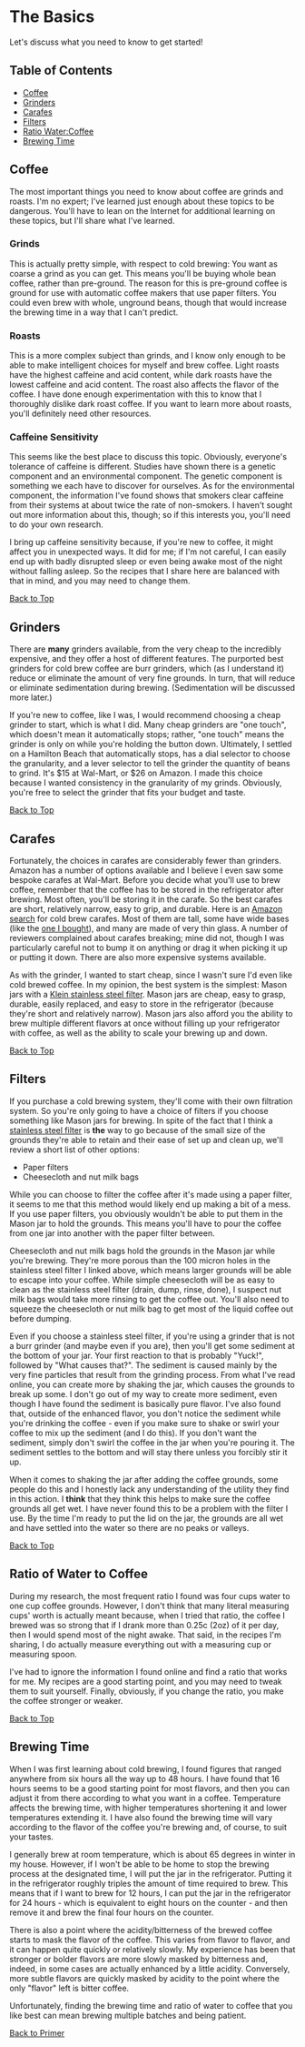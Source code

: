 # The Basics
Let's discuss what you need to know to get started!

## Table of Contents
  * [Coffee](#coffee)
  * [Grinders](#grinders)
  * [Carafes](#carafes)
  * [Filters](#filters)
  * [Ratio Water:Coffee](#ratio-of-water-to-coffee)
  * [Brewing Time](#brewing-time)

## Coffee
The most important things you need to know about coffee are grinds and roasts. I'm no expert; I've learned just enough about these topics to be dangerous. You'll have to lean on the Internet for additional learning on these topics, but I'll share what I've learned.

### Grinds
This is actually pretty simple, with respect to cold brewing: You want as coarse a grind as you can get. This means you'll be buying whole bean coffee, rather than pre-ground. The reason for this is pre-ground coffee is ground for use with automatic coffee makers that use paper filters. You could even brew with whole, unground beans, though that would increase the brewing time in a way that I can't predict.

### Roasts
This is a more complex subject than grinds, and I know only enough to be able to make intelligent choices for myself and brew coffee. Light roasts have the highest caffeine and acid content, while dark roasts have the lowest caffeine and acid content. The roast also affects the flavor of the coffee. I have done enough experimentation with this to know that I thoroughly dislike dark roast coffee. If you want to learn more about roasts, you'll definitely need other resources.

### Caffeine Sensitivity
This seems like the best place to discuss this topic. Obviously, everyone's tolerance of caffeine is different. Studies have shown there is a genetic component and an environmental component. The genetic component is something we each have to discover for ourselves. As for the environmental component, the information I've found shows that smokers clear caffeine from their systems at about twice the rate of non-smokers. I haven't sought out more information about this, though; so if this interests you, you'll need to do your own research.

I bring up caffeine sensitivity because, if you're new to coffee, it might affect you in unexpected ways. It did for me; if I'm not careful, I can easily end up with badly disrupted sleep or even being awake most of the night without falling asleep. So the recipes that I share here are balanced with that in mind, and you may need to change them.

[Back to Top](#the-basics)

## Grinders
There are **many** grinders available, from the very cheap to the incredibly expensive, and they offer a host of different features. The purported best grinders for cold brew coffee are burr grinders, which (as I understand it) reduce or eliminate the amount of very fine grounds. In turn, that will reduce or eliminate sedimentation during brewing. (Sedimentation will be discussed more later.)

If you're new to coffee, like I was, I would recommend choosing a cheap grinder to start, which is what I did. Many cheap grinders are "one touch", which doesn't mean it automatically stops; rather, "one touch" means the grinder is only on while you're holding the button down. Ultimately, I settled on a Hamilton Beach that automatically stops, has a dial selector to choose the granularity, and a lever selector to tell the grinder the quantity of beans to grind. It's $15 at Wal-Mart, or $26 on Amazon. I made this choice because I wanted consistency in the granularity of my grinds. Obviously, you're free to select the grinder that fits your budget and taste.

[Back to Top](#the-basics)

## Carafes
Fortunately, the choices in carafes are considerably fewer than grinders. Amazon has a number of options available and I believe I even saw some bespoke carafes at Wal-Mart. Before you decide what you'll use to brew coffee, remember that the coffee has to be stored in the refrigerator after brewing. Most often, you'll be storing it in the carafe. So the best carafes are short, relatively narrow, easy to grip, and durable. Here is an [Amazon search](https://www.amazon.com/s?k=cold+brew+carafe&ref=nb_sb_noss) for cold brew carafes. Most of them are tall, some have wide bases (like the [one I bought](https://www.amazon.com/Gourmia-Removable-Steeping-Airtight-Freshest/dp/B073DMKC46/ref=sr_1_3?keywords=gourmia+cold+brew+carafe&qid=1576263716&sr=8-3)), and many are made of very thin glass. A number of reviewers complained about carafes breaking; mine did not, though I was particularly careful not to bump it on anything or drag it when picking it up or putting it down. There are also more expensive systems available.

As with the grinder, I wanted to start cheap, since I wasn't sure I'd even like cold brewed coffee. In my opinion, the best system is the simplest: Mason jars with a [Klein stainless steel filter](https://www.amazon.com/gp/product/B0721RVRYN/ref=ppx_yo_dt_b_asin_title_o03_s00?ie=UTF8&psc=1). Mason jars are cheap, easy to grasp, durable, easily replaced, and easy to store in the refrigerator (because they're short and relatively narrow). Mason jars also afford you the ability to brew multiple different flavors at once without filling up your refrigerator with coffee, as well as the ability to scale your brewing up and down.

[Back to Top](#the-basics)

## Filters
If you purchase a cold brewing system, they'll come with their own filtration system. So you're only going to have a choice of filters if you choose something like Mason jars for brewing. In spite of the fact that I think a [stainless steel filter](https://www.amazon.com/gp/product/B0721RVRYN/ref=ppx_yo_dt_b_asin_title_o03_s00?ie=UTF8&psc=1) is **the** way to go because of the small size of the grounds they're able to retain and their ease of set up and clean up, we'll review a short list of other options:
  * Paper filters
  * Cheesecloth and nut milk bags

While you can choose to filter the coffee after it's made using a paper filter, it seems to me that this method would likely end up making a bit of a mess. If you use paper filters, you obviously wouldn't be able to put them in the Mason jar to hold the grounds. This means you'll have to pour the coffee from one jar into another with the paper filter between.

Cheesecloth and nut milk bags hold the grounds in the Mason jar while you're brewing. They're more porous than the 100 micron holes in the stainless steel filter I linked above, which means larger grounds will be able to escape into your coffee. While simple cheesecloth will be as easy to clean as the stainless steel filter (drain, dump, rinse, done), I suspect nut milk bags would take more rinsing to get the coffee out. You'll also need to squeeze the cheesecloth or nut milk bag to get most of the liquid coffee out before dumping.

Even if you choose a stainless steel filter, if you're using a grinder that is not a burr grinder (and maybe even if you are), then you'll get some sediment at the bottom of your jar. Your first reaction to that is probably "Yuck!", followed by "What causes that?". The sediment is caused mainly by the very fine particles that result from the grinding process. From what I've read online, you can create more by shaking the jar, which causes the grounds to break up some. I don't go out of my way to create more sediment, even though I have found the sediment is basically pure flavor. I've also found that, outside of the enhanced flavor, you don't notice the sediment while you're drinking the coffee - even if you make sure to shake or swirl your coffee to mix up the sediment (and I do this). If you don't want the sediment, simply don't swirl the coffee in the jar when you're pouring it. The sediment settles to the bottom and will stay there unless you forcibly stir it up.

When it comes to shaking the jar after adding the coffee grounds, some people do this and I honestly lack any understanding of the utility they find in this action. I **think** that they think this helps to make sure the coffee grounds all get wet. I have never found this to be a problem with the filter I use. By the time I'm ready to put the lid on the jar, the grounds are all wet and have settled into the water so there are no peaks or valleys.

[Back to Top](#the-basics)

## Ratio of Water to Coffee
During my research, the most frequent ratio I found was four cups water to one cup coffee grounds. However, I don't think that many literal measuring cups' worth is actually meant because, when I tried that ratio, the coffee I brewed was so strong that if I drank more than 0.25c (2oz) of it per day, then I would spend most of the night awake. That said, in the recipes I'm sharing, I do actually measure everything out with a measuring cup or measuring spoon.

I've had to ignore the information I found online and find a ratio that works for me. My recipes are a good starting point, and you may need to tweak them to suit yourself. Finally, obviously, if you change the ratio, you make the coffee stronger or weaker.

[Back to Top](#the-basics)

## Brewing Time
When I was first learning about cold brewing, I found figures that ranged anywhere from six hours all the way up to 48 hours. I have found that 16 hours seems to be a good starting point for most flavors, and then you can adjust it from there according to what you want in a coffee. Temperature affects the brewing time, with higher temperatures shortening it and lower temperatures extending it. I have also found the brewing time will vary according to the flavor of the coffee you're brewing and, of course, to suit your tastes.

I generally brew at room temperature, which is about 65 degrees in winter in my house. However, if I won't be able to be home to stop the brewing process at the designated time, I will put the jar in the refrigerator. Putting it in the refrigerator roughly triples the amount of time required to brew. This means that if I want to brew for 12 hours, I can put the jar in the refrigerator for 24 hours - which is equivalent to eight hours on the counter - and then remove it and brew the final four hours on the counter.

There is also a point where the acidity/bitterness of the brewed coffee starts to mask the flavor of the coffee. This varies from flavor to flavor, and it can happen quite quickly or relatively slowly. My experience has been that stronger or bolder flavors are more slowly masked by bitterness and, indeed, in some cases are actually enhanced by a little acidity. Conversely, more subtle flavors are quickly masked by acidity to the point where the only "flavor" left is bitter coffee.

Unfortunately, finding the brewing time and ratio of water to coffee that you like best can mean brewing multiple batches and being patient.

[Back to Primer](https://github.com/c-d-smith/cold-brew-coffee/blob/master/primer/README.md)
